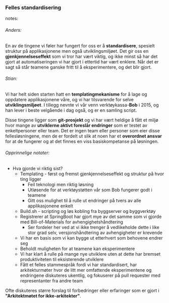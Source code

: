 ### Felles standardisering


notes:
###### Anders:
En av de tingene vi føler har fungert for oss er å **standardisere**, spesielt struktur på applikasjonene men også utviklingsmiljøet. Det gir oss en **gjenkjennelseseffekt** som vi tror har vært viktig, og ikke minst så har det gjort at automatiseringen vi har gjort i ettertid har vært enklere. Når det er sagt så står teamene ganske fritt til å eksperimentere, og det blir gjort.

###### Stian:
Vi har helt siden starten hatt en **templatingmekanisme** for å lage og oppdatere applikasjonene våre, og vi har tilsvarende for selve **utviklingsmiljøet**. I tillegg nevnte vi vår venn verktøykassa-**Bob** i 2015, og han lever i beste velgående i dag også, og er en samling script.

Disse tingene ligger som **git-prosjekt** og vi har vært heldige å fått et miljø hvor mange av **utviklerne aktivt foreslår endringer** som er testet av enkeltpersoner eller team. Det er ingen team eller personer som eier disse fellesløsningene, men de er fordelt ut slik at noen har et **overordnet ansvar** for at de fungerer og at det finnes en viss basiskompetanse på løsningen.


###### Opprinnelige notater:
* Hva gjorde vi riktig sist?
  * Templating - først og fremst gjenkjennelseseffekt og struktur på hvor ting ligger
    * Feil teknologi men riktig løsning
    * Utløsende for at verktøystøtten vår som Bob fungerer godt i teamene
    * Gitt oss mulighet til å rulle ut endringer på tvers av alle applikasjonene enkelt
  * Build.sh - scripting og løs kobling fra byggserver og byggverktøy
  * Registrerer at SpringBoot har gjort mye av det samme som vi gjorde med Bill-of-Materials for avhengighetshåndtering
    * Ser fordeler her ved at vi ikke trenger å vedlikeholde dette i like stor grad selv, versjonshåndtering av avhengigheter er krevende
  * Vi har en basis som vi kan bygge ut etterhvert som behovene endrer seg
  * Beholdt muligheten for at teamene kan eksperimentere
  * Vi har klart å rulle på mange nye utviklere uten at dette har bremset produktiviteten til eksisterende utviklere
  * Fått et felles stammespråk fordi vi har standardisert, har arkitekturmøter hvor de litt mer omfattende eksperimentene og endringene diskuteres ukentlig, og fokuserer på pull requester med representanter fra andre team

Ofte diskuteres større forslag til forbedringer eller erfaringer som er gjort i **"Arkitektmøtet for ikke-arkitekter"**. 
